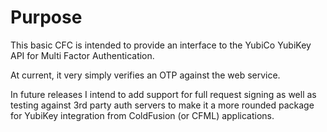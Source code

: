 # Purpose #

This basic CFC is intended to provide an interface to the YubiCo YubiKey API for Multi Factor Authentication.

At current, it very simply verifies an OTP against the web service.

In future releases I intend to add support for full request signing as well as testing against 3rd party auth servers to make it a more rounded package for YubiKey integration from ColdFusion (or CFML) applications.
